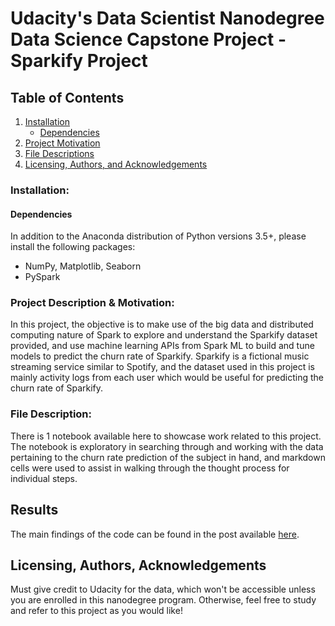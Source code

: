 # Udacity's Data Scientist Nanodegree Data Science Capstone Project - Sparkify Project

## Table of Contents

1. [Installation](#installation)
	* [Dependencies](#depencies)
2. [Project Motivation](#motivation)
3. [File Descriptions](#files)
4. [Licensing, Authors, and Acknowledgements](#licensing)

### Installation: <a name="installation"></a>
#### Dependencies <a name="dependencies"></a>
In addition to the Anaconda distribution of Python versions 3.5+, please install the following packages: 
* NumPy, Matplotlib, Seaborn  
* PySpark

### Project Description & Motivation: <a name="motivation"></a>
In this project, the objective is to make use of the big data and distributed computing nature of Spark to explore and understand the Sparkify dataset provided, and use machine learning APIs from Spark ML to build and tune models to predict the churn rate of Sparkify. Sparkify is a fictional music streaming service similar to Spotify, and the dataset used in this project is mainly activity logs from each user which would be useful for predicting the churn rate of Sparkify.

### File Description: <a name="files"></a>
There is 1 notebook available here to showcase work related to this project. The notebook is exploratory in searching through and working with the data pertaining to the churn rate prediction of the subject in hand, and markdown cells were used to assist in walking through the thought process for individual steps.  

## Results<a name="results"></a>
The main findings of the code can be found in the post available [here](https://medium.com/@jonathan.cy.lim/churn-rate-prediction-using-pyspark-2bc82c8e13b2).

## Licensing, Authors, Acknowledgements<a name="licensing"></a>
Must give credit to Udacity for the data, which won't be accessible unless you are enrolled in this nanodegree program.  Otherwise, feel free to study and refer to this project as you would like! 